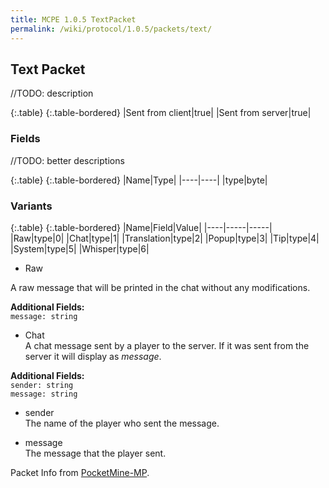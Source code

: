 ```yaml
---
title: MCPE 1.0.5 TextPacket
permalink: /wiki/protocol/1.0.5/packets/text/
---
```

## Text Packet
//TODO: description

{:.table}
{:.table-bordered}
|Sent from client|true|
|Sent from server|true|

### Fields
//TODO: better descriptions

{:.table}
{:.table-bordered}
|Name|Type|
|----|----|
|type|byte|

### Variants

{:.table}
{:.table-bordered}
|Name|Field|Value|
|----|-----|-----|
|Raw|type|0|
|Chat|type|1|
|Translation|type|2|
|Popup|type|3|
|Tip|type|4|
|System|type|5|
|Whisper|type|6|

* Raw  
    
A raw message that will be printed in the chat without any modifications.
  
**Additional Fields:**  
`message: string`
  
* Chat   
    A chat message sent by a player to the server. If it was sent from the server it will display as *<sender> message*.
  
**Additional Fields:**  
`sender: string`  
`message: string`
  
  * sender  
  The name of the player who sent the message.
    
  * message  
  The message that the player sent.

Packet Info from [PocketMine-MP](https://github.com/pmmp/PocketMine-MP).

